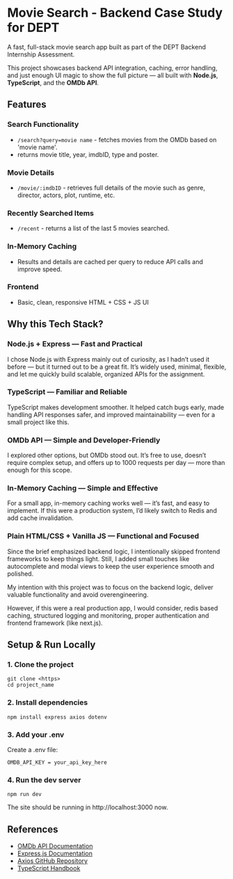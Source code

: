 # Movie Search - Backend Case Study for DEPT

A fast, full-stack movie search app built as part of the DEPT Backend Internship Assessment.

This project showcases backend API integration, caching, error handling, and just enough UI magic to show the full picture — all built with **Node.js**, **TypeScript**, and the **OMDb API**.


## Features
### Search Functionality
- `/search?query=movie name` - fetches movies from the OMDb based on 'movie name'.
- returns movie title, year, imdbID, type and poster.

### Movie Details
- `/movie/:imdbID` - retrieves full details of the movie such as genre, director, actors, plot, runtime, etc.

### Recently Searched Items
- `/recent` - returns a list of the last 5 movies searched.

### In-Memory Caching
- Results and details are cached per query to reduce API calls and improve speed.

### Frontend
- Basic, clean, responsive HTML + CSS + JS UI


## Why this Tech Stack?
### Node.js + Express — Fast and Practical
I chose Node.js with Express mainly out of curiosity, as I hadn’t used it before — but it turned out to be a great fit. It’s widely used, minimal, flexible, and let me quickly build scalable, organized APIs for the assignment.

### TypeScript — Familiar and Reliable
TypeScript makes development smoother. It helped catch bugs early, made handling API responses safer, and improved maintainability — even for a small project like this.

### OMDb API — Simple and Developer-Friendly
I explored other options, but OMDb stood out. It’s free to use, doesn’t require complex setup, and offers up to 1000 requests per day — more than enough for this scope.

### In-Memory Caching — Simple and Effective
For a small app, in-memory caching works well — it’s fast, and easy to implement. If this were a production system, I’d likely switch to Redis and add cache invalidation.

### Plain HTML/CSS + Vanilla JS — Functional and Focused
Since the brief emphasized backend logic, I intentionally skipped frontend frameworks to keep things light. Still, I added small touches like autocomplete and modal views to keep the user experience smooth and polished.


My intention with this project was to focus on the backend logic, deliver valuable functionality and avoid overengineering.

However, if this were a real production app, I would consider, redis based caching, structured logging and monitoring, proper authentication and frontend framework (like next.js).


## Setup & Run Locally
### 1. Clone the project
```
git clone <https>
cd project_name
```

### 2. Install dependencies
```
npm install express axios dotenv
```

### 3. Add your .env
Create a .env file:
```
OMDB_API_KEY = your_api_key_here
```

### 4. Run the dev server
```
npm run dev
```
The site should be running in http://localhost:3000 now.

## References

- [OMDb API Documentation](https://www.omdbapi.com/)
- [Express.js Documentation](https://expressjs.com/en/guide/routing.html)
- [Axios GitHub Repository](https://axios-http.com/docs/intro)
- [TypeScript Handbook](https://nodejs.org/en/learn/typescript/introduction)

